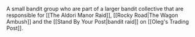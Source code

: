 A small bandit group who are part of a larger bandit collective that are responsible for [[The Aldori Manor Raid]], [[Rocky Road|The Wagon Ambush]] and the [[Stand By Your Post|bandit raid]] on [[Oleg's Trading Post]].